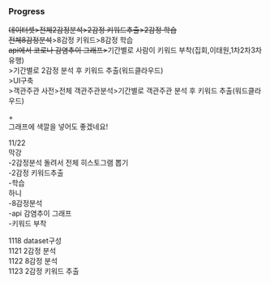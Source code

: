 ### Progress  



~~데이터셋>전체2감정분석>2감정 키워드추출>2감정 학습~~  
  ~~전체8감정분석~~>8감정 키워드>8감정 학습    
  ~~api에서 코로나 감염추이 그래프>~~기간별로 사람이 키워드 부착(집회,이태원,1차2차3차유행)  
  \>기간별로 2감정 분석 후 키워드 추출(워드클라우드)  
  \>UI구축  
  \>객관주관 사전>전체 객관주관분석>기간별로 객관주관 분석 후 키워드 추출(워드클라우드)  




\+  
그래프에 색깔을 넣어도 좋겠네요!  

11/22  
막강  
-2감정분석 돌려서 전체 히스토그램 뽑기  
-2감정 키워드추출  
-학습  
하니  
-8감정분석  
-api 감염추이 그래프  
-키워드 부착  

1118 dataset구성  
1121 2감정 분석  
1122 8감정 분석  
1123 2감정 키워드 추출  
